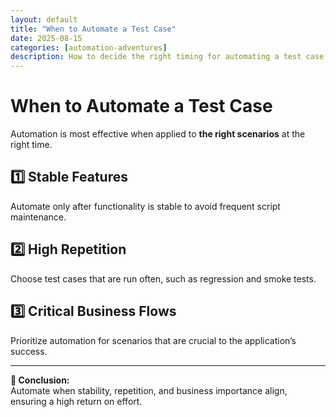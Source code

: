 ```yaml
---
layout: default
title: "When to Automate a Test Case"
date: 2025-08-15
categories: [automation-adventures]
description: How to decide the right timing for automating a test case.
---
```


# When to Automate a Test Case

Automation is most effective when applied to **the right scenarios** at the right time.

## 1️⃣ Stable Features
Automate only after functionality is stable to avoid frequent script maintenance.

## 2️⃣ High Repetition
Choose test cases that are run often, such as regression and smoke tests.

## 3️⃣ Critical Business Flows
Prioritize automation for scenarios that are crucial to the application’s success.

---

**📌 Conclusion:**  
Automate when stability, repetition, and business importance align, ensuring a high return on effort.
